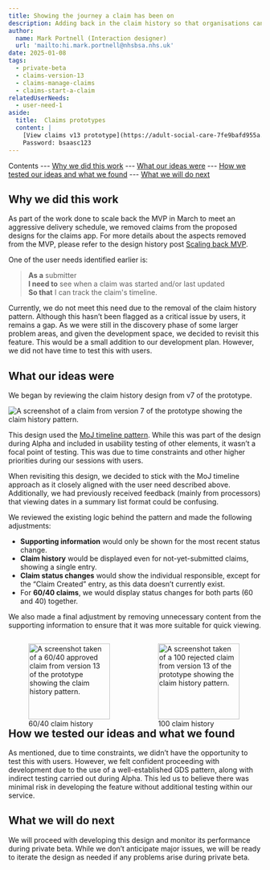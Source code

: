 ```yaml
---
title: Showing the journey a claim has been on
description: Adding back in the claim history so that organisations can see when claims moved through the process.
author:
  name: Mark Portnell (Interaction designer)
  url: 'mailto:hi.mark.portnell@nhsbsa.nhs.uk'
date: 2025-01-08
tags:
  - private-beta
  - claims-version-13
  - claims-manage-claims
  - claims-start-a-claim
relatedUserNeeds:
  - user-need-1
aside:
  title:  Claims prototypes
  content: |
    [View claims v13 prototype](https://adult-social-care-7fe9bafd955a.herokuapp.com/claims/v13/) 
    Password: bsaasc123
---
```


Contents
--- [Why we did this work](#why-we-did-this-work)
--- [What our ideas were](#what-our-ideas-were)
--- [How we tested our ideas and what we found](#how-we-tested-our-ideas-and-what-we-found)
--- [What we will do next](#what-we-will-do-next)

## Why we did this work

As part of the work done to scale back the MVP in March to meet an aggressive delivery schedule, we removed claims from the proposed designs for the claims app. For more details about the aspects removed from the MVP, please refer to the design history post [Scaling back MVP](../scaling-back-mvp-claims).

One of the user needs identified earlier is:

> **As a** submitter  
> **I need to** see when a claim was started and/or last updated  
> **So that** I can track the claim's timeline.

Currently, we do not meet this need due to the removal of the claim history pattern. Although this hasn’t been flagged as a critical issue by users, it remains a gap. As we were still in the discovery phase of some larger problem areas, and given the development space, we decided to revisit this feature. This would be a small addition to our development plan. However, we did not have time to test this with users.

## What our ideas were

We began by reviewing the claim history design from v7 of the prototype.

![A screenshot of a claim from version 7 of the prototype showing the claim history pattern.](v7-claim-history.png "v7 Claim history")

This design used the [MoJ timeline pattern](https://design-patterns.service.justice.gov.uk/components/timeline/). While this was part of the design during Alpha and included in usability testing of other elements, it wasn’t a focal point of testing. This was due to time constraints and other higher priorities during our sessions with users.

When revisiting this design, we decided to stick with the MoJ timeline approach as it closely aligned with the user need described above. Additionally, we had previously received feedback (mainly from processors) that viewing dates in a summary list format could be confusing.

We reviewed the existing logic behind the pattern and made the following adjustments:
- **Supporting information** would only be shown for the most recent status change.
- **Claim history** would be displayed even for not-yet-submitted claims, showing a single entry.
- **Claim status changes** would show the individual responsible, except for the “Claim Created” entry, as this data doesn’t currently exist.
- For **60/40 claims**, we would display status changes for both parts (60 and 40) together.

We also made a final adjustment by removing unnecessary content from the supporting information to ensure that it was more suitable for quick viewing.

<div style="display: flex; flex-wrap: wrap; gap: 1rem;">
  <div style="flex: 1; max-width: 48%;">
  <figure>
    <img src="v13-claim-history-6040.png" alt="A screenshot taken of a 60/40 approved claim from version 13 of the prototype showing the claim history pattern." style="width: 100%; height: auto;">
    <figcaption>60/40 claim history</figcaption>
  </figure>
  </div>
  <div style="flex: 1; max-width: 48%;">
  <figure>
    <img src="v13-claim-history-100.png" alt="A screenshot taken of a 100 rejected claim from version 13 of the prototype showing the claim history pattern." style="width: 100%; height: auto;">
    <figcaption>100 claim history</figcaption>
  </figure>
  </div>
</div>

## How we tested our ideas and what we found

As mentioned, due to time constraints, we didn’t have the opportunity to test this with users. However, we felt confident proceeding with development due to the use of a well-established GDS pattern, along with indirect testing carried out during Alpha. This led us to believe there was minimal risk in developing the feature without additional testing within our service.

## What we will do next

We will proceed with developing this design and monitor its performance during private beta. While we don’t anticipate major issues, we will be ready to iterate the design as needed if any problems arise during private beta.